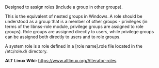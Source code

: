 Designed to assign roles (include a group in other groups).

This is the equivalent of nested groups in Windows.
A role should be understood as a group that is a member of other groups - privileges (in terms of the libnss-role module, privilege groups are assigned to role groups).
Role groups are assigned directly to users, while privilege groups can be assigned both directly to users and to role groups.

A system role is a role defined in a [role name].role file located in the /etc/role.d/ directory.

**ALT Linux Wiki:** <https://www.altlinux.org/Alterator-roles>
